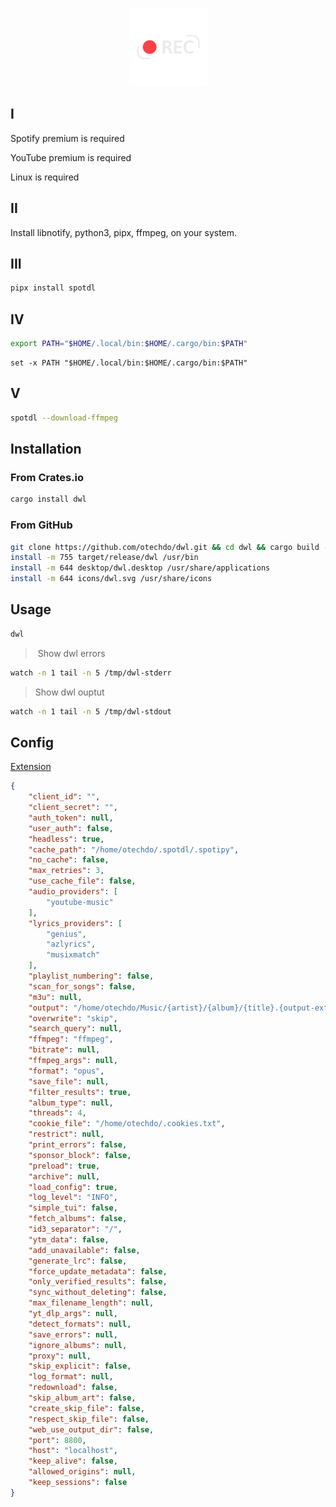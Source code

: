 <p align="center">
<a href="https://github.com/otechdo/dwl" title="source code" target ="_blank">  <img src="https://raw.githubusercontent.com/otechdo/dwl/master/icons/dwl.svg" alt="dwl" style="zoom: 50%;" width="250" /></a>
</p>

## I

Spotify premium is required

YouTube premium is required

Linux is required

## II

Install libnotify, python3, pipx, ffmpeg, on your system.

## III

```bash
pipx install spotdl 
```

## IV 

```bash
export PATH="$HOME/.local/bin:$HOME/.cargo/bin:$PATH"
```

```shell
set -x PATH "$HOME/.local/bin:$HOME/.cargo/bin:$PATH"
```

## V

```bash
spotdl --download-ffmpeg
```

## Installation

### From Crates.io

```bash
cargo install dwl
```

### From GitHub

```bash
git clone https://github.com/otechdo/dwl.git && cd dwl && cargo build --release
install -m 755 target/release/dwl /usr/bin
install -m 644 desktop/dwl.desktop /usr/share/applications
install -m 644 icons/dwl.svg /usr/share/icons
```

## Usage

```bash
dwl
```

>  Show dwl errors 

```bash
watch -n 1 tail -n 5 /tmp/dwl-stderr
```

> Show dwl ouptut 

```bash
watch -n 1 tail -n 5 /tmp/dwl-stdout
```

## Config

[Extension](https://chromewebstore.google.com/detail/get-cookiestxt-locally/cclelndahbckbenkjhflpdbgdldlbecc)

```json
{
    "client_id": "",
    "client_secret": "",
    "auth_token": null,
    "user_auth": false,
    "headless": true,
    "cache_path": "/home/otechdo/.spotdl/.spotipy",
    "no_cache": false,
    "max_retries": 3,
    "use_cache_file": false,
    "audio_providers": [
        "youtube-music"
    ],
    "lyrics_providers": [
        "genius",
        "azlyrics",
        "musixmatch"
    ],
    "playlist_numbering": false,
    "scan_for_songs": false,
    "m3u": null,
    "output": "/home/otechdo/Music/{artist}/{album}/{title}.{output-ext}",
    "overwrite": "skip",
    "search_query": null,
    "ffmpeg": "ffmpeg",
    "bitrate": null,
    "ffmpeg_args": null,
    "format": "opus",
    "save_file": null,
    "filter_results": true,
    "album_type": null,
    "threads": 4,
    "cookie_file": "/home/otechdo/.cookies.txt",
    "restrict": null,
    "print_errors": false,
    "sponsor_block": false,
    "preload": true,
    "archive": null,
    "load_config": true,
    "log_level": "INFO",
    "simple_tui": false,
    "fetch_albums": false,
    "id3_separator": "/",
    "ytm_data": false,
    "add_unavailable": false,
    "generate_lrc": false,
    "force_update_metadata": false,
    "only_verified_results": false,
    "sync_without_deleting": false,
    "max_filename_length": null,
    "yt_dlp_args": null,
    "detect_formats": null,
    "save_errors": null,
    "ignore_albums": null,
    "proxy": null,
    "skip_explicit": false,
    "log_format": null,
    "redownload": false,
    "skip_album_art": false,
    "create_skip_file": false,
    "respect_skip_file": false,
    "web_use_output_dir": false,
    "port": 8800,
    "host": "localhost",
    "keep_alive": false,
    "allowed_origins": null,
    "keep_sessions": false
}
```
